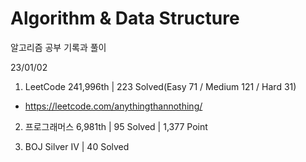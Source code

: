 # Algorithm & Data Structure

알고리즘 공부 기록과 풀이

23/01/02

1. LeetCode 241,996th | 223 Solved(Easy 71 / Medium 121 / Hard 31)
- https://leetcode.com/anythingthannothing/

2. 프로그래머스 6,981th | 95 Solved | 1,377 Point

3. BOJ Silver IV | 40 Solved
